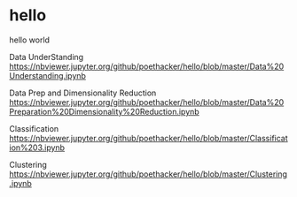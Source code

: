 hello
=====

hello world

Data UnderStanding https://nbviewer.jupyter.org/github/poethacker/hello/blob/master/Data%20Understanding.ipynb

Data Prep and Dimensionality Reduction https://nbviewer.jupyter.org/github/poethacker/hello/blob/master/Data%20Preparation%20Dimensionality%20Reduction.ipynb

Classification https://nbviewer.jupyter.org/github/poethacker/hello/blob/master/Classification%203.ipynb

Clustering https://nbviewer.jupyter.org/github/poethacker/hello/blob/master/Clustering.ipynb
